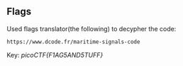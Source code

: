 ## Flags

Used flags translator(the following) to decypher the code:

`https://www.dcode.fr/maritime-signals-code`

Key: *picoCTF{F1AG5AND5TUFF}*

 
